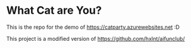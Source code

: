 # What Cat are You?

This is the repo for the demo of https://catparty.azurewebsites.net :D

This project is a modified version of https://github.com/hxlnt/aifunclub/
